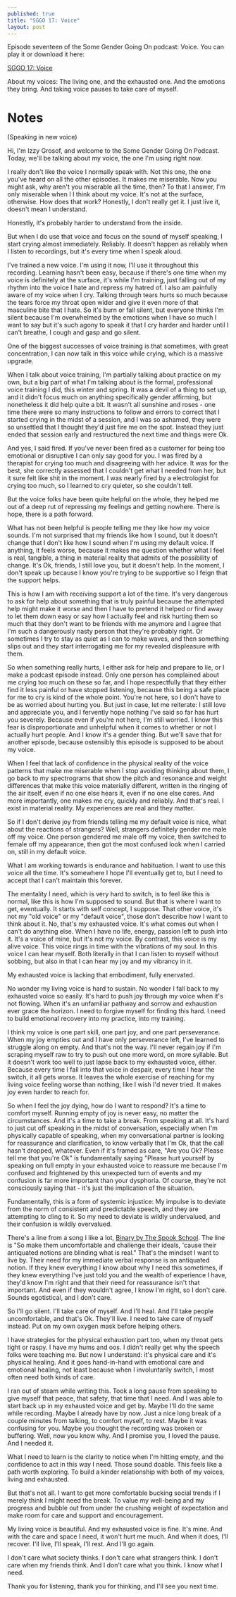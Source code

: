 ```yaml
---
published: true
title: "SGGO 17: Voice"
layout: post
---
```


Episode seventeen of the Some Gender Going On podcast:
Voice.
You can play it or download it here:

[SGGO 17: Voice](/assets/podcast/sggo-17-voice.mp3)

About my voices: The living one, and the exhausted one.
And the emotions they bring.
And taking voice pauses to take care of myself.

# Notes

(Speaking in new voice)

Hi, I'm Izzy Grosof, and welcome to the Some Gender Going On Podcast. Today, we'll be talking about my voice, the one I'm using right now.

I really don't like the voice I normally speak with. Not this one, the one you've heard on all the other episodes. It makes me miserable. Now you might ask, why aren't you miserable all the time, then? To that I answer, I'm only miserable when I I think about my voice. It's not at the surface, otherwise. How does that work? Honestly, I don't really get it. I just live it, doesn't mean I understand.

Honestly, it's probably harder to understand from the  inside.

But when I do use that voice and focus on the sound of myself speaking, I start crying almost immediately. Reliably. It doesn't happen as reliably when I listen to recordings, but it's every time when I speak aloud.

I've trained a new voice. I'm using it now, I'll use it throughout this recording. Learning hasn't been easy, because if there's one time when my voice is definitely at the surface, it's while I'm training, just falling out of my rhythm into the voice I hate and repress my hatred of. I also am painfully aware of my voice when I cry. Talking through tears hurts so much because the tears force my throat open wider and give it even more of that masculine bite that I hate. So it's burn or fall silent, but everyone thinks I'm silent because I'm overwhelmed by the emotions when I have so much I want to say but it's such agony to speak it that I cry harder and harder until I can't breathe, I cough and gasp and go silent.

One of the biggest successes of voice training is that sometimes, with great concentration, I can now talk in this voice while crying, which is a massive upgrade.

When I talk about voice training, I'm partially talking about practice on my own, but a big part of what I'm talking about is the formal, professional voice training I did, this winter and spring. It was a devil of a thing to set up, and it didn't focus much on anything specifically gender affirming, but nonetheless it did help quite a bit. It wasn't all sunshine and roses - one time there were so many instructions to follow and errors to correct that I started crying in the midst of a session, and I was so ashamed, they were so unsettled that I thought they'd just fire me on the spot. Instead they just ended that session early and restructured the next time and things were Ok.

And yes, I said fired. If you've never been fired as a customer for being too emotional or disruptive I can only say good for you. I was fired by a therapist for crying too much and  disagreeing with her advice. It was for the best, she correctly assessed that I couldn't get what I needed from her, but it sure felt like shit in the moment. I was nearly fired by a electrologist for crying too much, so I learned to cry quieter, so she couldn't tell.

But the voice folks have been quite helpful on the whole, they helped me out of a deep rut of repressing my feelings and getting nowhere. There is hope, there is a path forward.

What has not been helpful is people telling me they like how my voice sounds. I'm not surprised that my friends like how I sound, but it doesn't change that I don't like how I sound when I'm using my default voice. If anything, it feels worse, because it makes me question whether what I feel is real, tangible, a thing in material reality that admits of the possibility of change. It's Ok, friends, I still love you, but it doesn't help. In the moment, I don't speak up because I know you're trying to be supportive so I feign that the support helps.

This is how I am with receiving support a lot of the time. It's very dangerous to ask for help about something that is truly painful because the attempted help might make it worse and then I have to pretend it helped or find away to let them down easy or say how I actually feel and risk hurting them so much that they don't want to be friends with me anymore and I agree that I'm such a dangerously nasty person that they're probably right. Or sometimes I try to stay as quiet as I can to make waves, and then something slips out and they start interrogating me for my revealed displeasure with them.

So when something really hurts, I either ask for help and prepare to lie, or I make a podcast episode instead. Only one person has complained about me crying too much on these so far, and I hope respectfully that they either find it less painful or have stopped listening, because this being a safe place for me to cry is kind of the whole point. You're not here, so I don't have to be as worried about hurting you. But just in case, let me reiterate: I still love and appreciate you, and I fervently hope nothing I've said so far has hurt you severely. Because even if you're not here, I'm still worried. I know this fear is disproportionate and unhelpful when it comes to whether or not I actually hurt people. And I know it's a gender thing. But we'll save that for another episode, because ostensibly this episode is supposed to be about my voice.

When I feel that lack of confidence in the physical reality of the voice patterns that make me miserable when I stop avoiding thinking about them, I go back to my spectrograms that show the pitch and resonance and weight differences that make this voice materially different, written in the ringing of the air itself, even if no one else hears it, even if no one else cares. And more importantly, one makes me cry, quickly and reliably. And that's real. I exist in material reality. My experiences are real and they matter.

So if I don't derive joy from friends telling me my default voice is nice, what about the reactions of strangers? Well, strangers definitely gender me male off my voice. One person gendered me male off my voice, then switched to female off my appearance, then got the most confused look when I carried on, still in my default voice.

What I am working towards is endurance and  habituation. I want to use this voice all the time. It's somewhere I hope I'll eventually get to, but I need to accept that I can't maintain this forever.

The mentality I need, which is very hard to switch, is to feel like this is normal, like this is how I'm supposed to sound. But that is where I want to get, eventually. It starts with self concept, I suppose. That other voice, it's not my "old voice" or my "default voice", those don't describe how I want to think about it. No, that's my exhausted voice. It's what comes out when I can't do anything else. When I have no life, energy, passion left to push into it. It's a voice of mine, but it's not my voice. By contrast, this voice is my alive voice. This voice rings in time with the vibrations of my soul. In this voice I can hear myself. Both literally in that I can listen to myself without sobbing, but also in that I can hear my joy and my vibrancy in it.

My exhausted voice is lacking that embodiment, fully enervated.

No wonder my living voice is hard to sustain. No wonder I fall back to my exhausted voice so easily. It's hard to push joy through my voice when it's not flowing. When it's an unfamiliar pathway and sorrow and exhaustion ever grace the horizon. I need to forgive myself for finding this hard. I need to build emotional recovery into my practice, into my training.

I think my voice is one part skill, one part joy, and one part perseverance. When my joy empties out and I have only perseverance left, I've learned to struggle along on empty. And that's not the way. I'll never regain joy if I'm scraping myself raw to try to push out one more word, on more syllable. But it doesn't work too well to just lapse back to my exhausted voice, either. Because every time I fall into that voice in despair, every time I hear the switch, it all gets worse. It leaves the whole exercise of reaching for my living voice feeling worse than nothing, like I wish I'd never tried. It makes joy even harder to reach for.

So when I feel the joy dying, how do I want to respond? It's a time to comfort myself. Running empty of joy is never easy, no matter the circumstances. And it's a time to take a break. From speaking at all. It's hard to just cut off speaking in the midst of conversation, especially when I'm physically capable of speaking, when my conversational partner is looking for reassurance and clarification, to know verbally that I'm Ok, that the call hasn't dropped, whatever. Even if it's framed as care, "Are you Ok? Please tell me that you're Ok" is fundamentally saying "Please hurt yourself by speaking on full empty in your exhausted voice to reassure me because I'm confused and frightened by this unexpected turn of events and my confusion is far more important than your dysphoria. Of course, they're not consciously saying that - it's just the implication of the situation.

Fundamentally, this is a form of systemic injustice: My impulse is to deviate from the norm of consistent and predictable speech, and they are attempting to cling to it. So my need to deviate is wildly undervalued, and their confusion is wildly overvalued.

There's a line from a song I like a lot, [Binary by The Spook School](https://thespookschool.bandcamp.com/track/binary-2). The line is "So make them uncomfortable and challenge their ideals, 'cause their antiquated notions are blinding what is real." That's the mindset I want to live by. Their need for my immediate verbal response is an antiquated notion. If they knew everything I know about why I need this sometimes, if they knew everything I've just told you and the wealth of experience I have, they'd know I'm right and that their need for reassurance isn't that important. And even if they wouldn't agree, I know I'm right, so I don't care. Sounds egotistical, and I don't care.

So I'll go silent. I'll take care of myself. And I'll heal. And I'll  take people uncomfortable, and that's Ok. They'll live. I need to take care of myself instead. Put on my own oxygen mask before helping others.

I have strategies for the physical exhaustion part too, when my throat gets tight or raspy. I have my hums and oos. I didn't really get why the speech folks were teaching me. But now I understand: it's physical care and it's physical healing. And it goes hand-in-hand with emotional care and emotional healing, not least because when I involuntarily switch, I most often need both kinds of care.

I ran out of steam while writing this. Took a long pause from speaking to give myself that peace, that safety, that time that I need. And I was able to start back up in my exhausted voice and get by. Maybe I'll do the same while recording. Maybe I already have by now. Just a nice long break of a couple minutes from talking, to comfort myself, to rest. Maybe it was confusing for you. Maybe you thought the recording was broken or buffering. Well, now you know why. And I promise you, I loved the pause. And I needed it.

What I need to learn is the clarity to notice when I'm hitting empty, and the confidence to act in this way I need. Those sound doable. This feels like a path worth exploring. To build a kinder relationship with both of my voices, living and exhausted.

But that's not all. I want to get more comfortable bucking social trends if I merely think I might need the break. To value my well-being and my progress and bubble out from under the crushing weight of expectation and make room for care and support and encouragement.

My living voice is beautiful. And my exhausted voice is fine. It's mine. And with the care and space I need, it won't hurt me much. And when it does, I'll recover. I'll live, I'll speak, I'll rest. And I'll go again.

I don't care what society thinks. I don't care what strangers think. I don't care when my friends think. And I don't care what you think. I know what I need.

Thank you for listening, thank you for thinking, and I'll see you next time.
